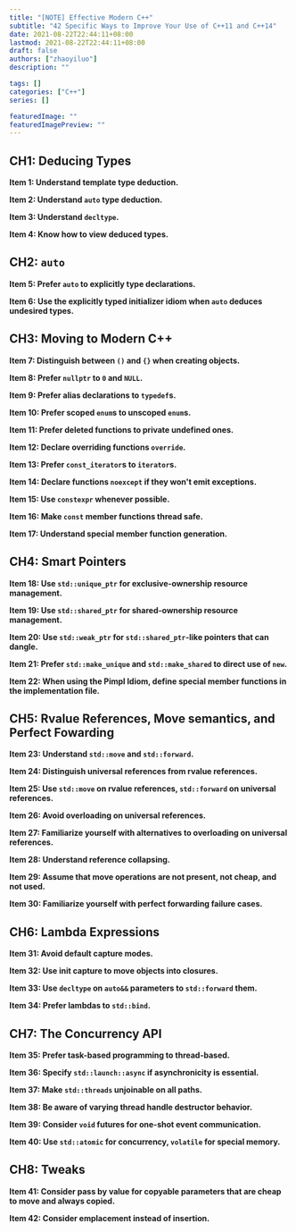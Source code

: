 ```yaml
---
title: "[NOTE] Effective Modern C++"
subtitle: "42 Specific Ways to Improve Your Use of C++11 and C++14"
date: 2021-08-22T22:44:11+08:00
lastmod: 2021-08-22T22:44:11+08:00
draft: false
authors: ["zhaoyiluo"]
description: ""

tags: []
categories: ["C++"]
series: []

featuredImage: ""
featuredImagePreview: ""
---
```


## CH1: Deducing Types

**Item 1: Understand template type deduction.**

**Item 2: Understand `auto` type deduction.**

**Item 3: Understand `decltype`.**

**Item 4: Know how to view deduced types.**

## CH2: `auto`

**Item 5: Prefer `auto` to explicitly type declarations.**

**Item 6: Use the explicitly typed initializer idiom when `auto` deduces undesired types.**

## CH3: Moving to Modern C++

**Item 7: Distinguish between `()` and `{}` when creating objects.**

**Item 8: Prefer `nullptr` to `0` and `NULL`.**

**Item 9: Prefer alias declarations to `typedef`s.**

**Item 10: Prefer scoped `enum`s to unscoped `enum`s.**

**Item 11: Prefer deleted functions to private undefined ones.**

**Item 12: Declare overriding functions `override`.**

**Item 13: Prefer `const_iterator`s to `iterator`s.**

**Item 14: Declare functions `noexcept` if they won't emit exceptions.**

**Item 15: Use `constexpr` whenever possible.**

**Item 16: Make `const` member functions thread safe.**

**Item 17: Understand special member function generation.**

## CH4: Smart Pointers

**Item 18: Use `std::unique_ptr` for exclusive-ownership resource management.**

**Item 19: Use `std::shared_ptr` for shared-ownership resource management.**

**Item 20: Use `std::weak_ptr` for `std::shared_ptr`-like pointers that can dangle.**

**Item 21: Prefer `std::make_unique` and `std::make_shared` to direct use of `new`.**

**Item 22: When using the Pimpl Idiom, define special member functions in the implementation file.**

## CH5: Rvalue References, Move semantics, and Perfect Fowarding

**Item 23: Understand `std::move` and `std::forward`.**

**Item 24: Distinguish universal references from rvalue references.**

**Item 25: Use `std::move` on rvalue references, `std::forward` on universal references.**

**Item 26: Avoid overloading on universal references.**

**Item 27: Familiarize yourself with alternatives to overloading on universal references.**

**Item 28: Understand reference collapsing.**

**Item 29: Assume that move operations are not present, not cheap, and not used.**

**Item 30: Familiarize yourself with perfect forwarding failure cases.**

## CH6: Lambda Expressions

**Item 31: Avoid default capture modes.**

**Item 32: Use init capture to move objects into closures.**

**Item 33: Use `decltype` on `auto&&` parameters to `std::forward` them.**

**Item 34: Prefer lambdas to `std::bind`.**

## CH7: The Concurrency API

**Item 35: Prefer task-based programming to thread-based.**

**Item 36: Specify `std::launch::async` if asynchronicity is essential.**

**Item 37: Make `std::threads` unjoinable on all paths.**

**Item 38: Be aware of varying thread handle destructor behavior.**

**Item 39: Consider `void` futures for one-shot event communication.**

**Item 40: Use `std::atomic` for concurrency, `volatile` for special memory.**

## CH8: Tweaks

**Item 41: Consider pass by value for copyable parameters that are cheap to move and always copied.**

**Item 42: Consider emplacement instead of insertion.**